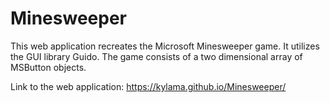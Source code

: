 Minesweeper
==================

This web application recreates the Microsoft Minesweeper game. It utilizes the GUI library Guido. The game consists of a two dimensional array of MSButton objects.

Link to the web application: https://kylama.github.io/Minesweeper/
